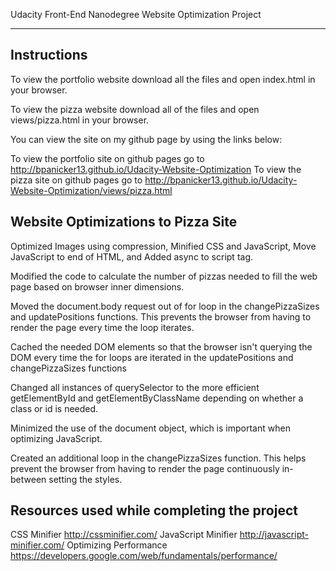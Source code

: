 Udacity Front-End Nanodegree
Website Optimization Project
____________________________

Instructions
------------
To view the portfolio website download all the files and open index.html in your browser.

To view the pizza website download all of the files and open views/pizza.html in your browser.

You can view the site on my github page by using the links below:

To view the portfolio site on github pages go to http://bpanicker13.github.io/Udacity-Website-Optimization
To view the pizza site on github pages go to http://bpanicker13.github.io/Udacity-Website-Optimization/views/pizza.html

Website Optimizations to Pizza Site
-----------------------------------
Optimized Images using compression, Minified CSS and JavaScript, Move JavaScript to end of HTML, and Added async to script tag.

Modified the code to calculate the number of pizzas needed to fill the web page based on browser inner dimensions.

Moved the document.body request out of for loop in the changePizzaSizes and updatePositions functions. This prevents the browser from having to render the page every time the loop iterates.

Cached the needed DOM elements so that the browser isn't querying the DOM every time the for loops are iterated in the updatePositions and changePizzaSizes functions

Changed all instances of querySelector to the more efficient getElementById and getElementByClassName depending on whether a class or id is needed.

Minimized the use of the document object, which is important when optimizing JavaScript. 

Created an additional loop in the changePizzaSizes function. This helps prevent the browser from having to render the page continuously in-between setting the styles.

Resources used while completing the project
-------------------------------------------
CSS Minifier http://cssminifier.com/
JavaScript Minifier http://javascript-minifier.com/
Optimizing Performance https://developers.google.com/web/fundamentals/performance/